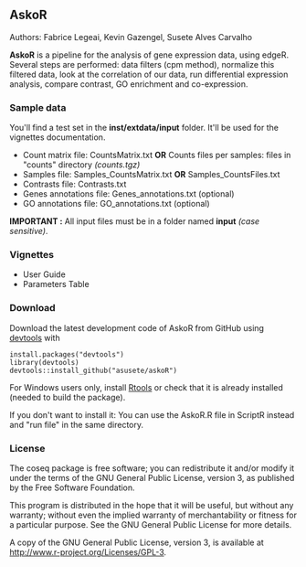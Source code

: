 ## AskoR 

Authors: Fabrice Legeai, Kevin Gazengel, Susete Alves Carvalho


**AskoR** is a pipeline for the analysis of gene expression data, using edgeR.
Several steps are performed: data filters (cpm method), normalize this filtered data, look at the correlation of our data, run differential expression analysis, compare contrast, GO enrichment and co-expression.

### Sample data
You'll find a test set in the **inst/extdata/input** folder. It'll be used for the vignettes documentation.<br/>

  - Count matrix file: CountsMatrix.txt **OR** Counts files per samples: files in "counts" directory _(counts.tgz)_
  - Samples file: Samples_CountsMatrix.txt **OR** Samples_CountsFiles.txt 
  - Contrasts file: Contrasts.txt
  - Genes annotations file: Genes_annotations.txt (optional)
  - GO annotations file: GO_annotations.txt (optional)

**IMPORTANT :** All input files must be in a folder named **input** _(case sensitive)_.

### Vignettes

* User Guide
* Parameters Table

### Download

Download the latest development code of AskoR from GitHub using [devtools](https://cran.r-project.org/package=devtools) with
```
install.packages("devtools")
library(devtools)
devtools::install_github("asusete/askoR")
```
For Windows users only, install [Rtools](https://cran.r-project.org/bin/windows/Rtools/) or check that it is already installed (needed to build the package).
 
If you don't want to install it: You can use the AskoR.R file in ScriptR instead and "run file" in the same directory. 

### License

The coseq package is free software; you can redistribute it and/or modify it under the terms of the GNU General Public License, version 3, as published by the Free Software Foundation.

This program is distributed in the hope that it will be useful, but without any warranty; without even the implied warranty of merchantability or fitness for a particular purpose. See the GNU General Public License for more details.

A copy of the GNU General Public License, version 3, is available at http://www.r-project.org/Licenses/GPL-3.
